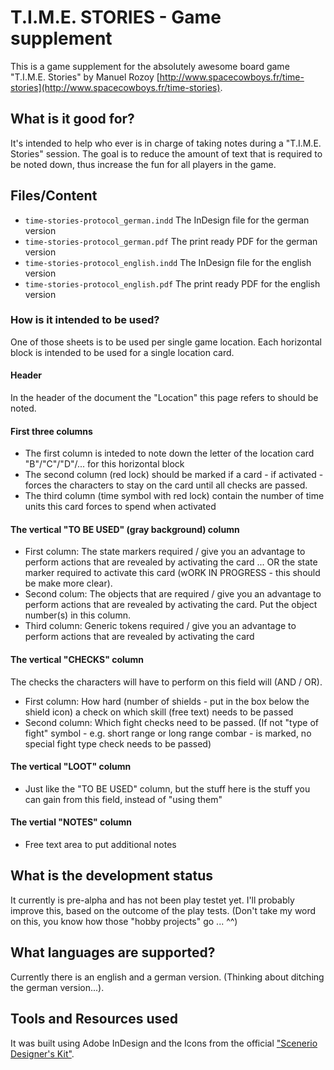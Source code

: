 # T.I.M.E. STORIES - Game supplement
This is a game supplement for the absolutely awesome board game "T.I.M.E. Stories" by Manuel Rozoy [http://www.spacecowboys.fr/time-stories](http://www.spacecowboys.fr/time-stories).

## What is it good for?
It's intended to help who ever is in charge of taking notes during a "T.I.M.E. Stories" session. The goal is to reduce the amount of text that is required to be noted down, thus increase the fun for all players in the game.

## Files/Content
- `time-stories-protocol_german.indd` The InDesign file for the german version
- `time-stories-protocol_german.pdf` The print ready PDF for the german version
- `time-stories-protocol_english.indd` The InDesign file for the english version
- `time-stories-protocol_english.pdf` The print ready PDF for the english version


### How is it intended to be used?
One of those sheets is to be used per single game location. Each horizontal block is intended to be used for a single location card.

#### Header
In the header of the document the "Location" this page refers to should be noted.

#### First three columns
- The first column is inteded to note down the letter of the location card "B"/"C"/"D"/... for this horizontal block
- The second column (red lock) should be marked if a card - if activated - forces the characters to stay on the card until all checks are passed.
- The third column (time symbol with red lock) contain the number of time units this card forces to spend when activated
#### The vertical "TO BE USED" (gray background) column
- First column: The state markers required / give you an advantage to perform actions that are revealed by activating the card  ... OR the state marker required to activate this card (wORK IN PROGRESS - this should be make more clear).
- Second colum: The objects that are required / give you an advantage to perform actions that are revealed by activating the card. Put the object number(s) in this column.
- Third column: Generic tokens required / give you an advantage to perform actions that are revealed by activating the card
#### The vertical "CHECKS" column
The checks the characters will have to perform on this field will (AND / OR).
- First column: How hard (number of shields - put in the box below the shield icon) a check on which skill (free text) needs to be passed
- Second column: Which fight checks need to be passed. (If not "type of fight" symbol - e.g. short range or long range combar - is marked, no special fight type check needs to be passed)

#### The vertical "LOOT" column
- Just like the "TO BE USED" column, but the stuff here is the stuff you can gain from this field, instead of "using them"
#### The vertial "NOTES" column
- Free text area to put additional notes

## What is the development status
It currently is pre-alpha and has not been play testet yet. I'll probably improve this, based on the outcome of the play tests. (Don't take my word on this, you know how those "hobby projects" go ... ^^)

## What languages are supported?
Currently there is an english and a german version. (Thinking about ditching the german version...).

## Tools and Resources used
It was built using Adobe InDesign and the Icons from the official ["Scenerio Designer's Kit"](http://www.spacecowboys.fr/files/games/time-stories/designer-kits/Designer-Kit-us.zip).


